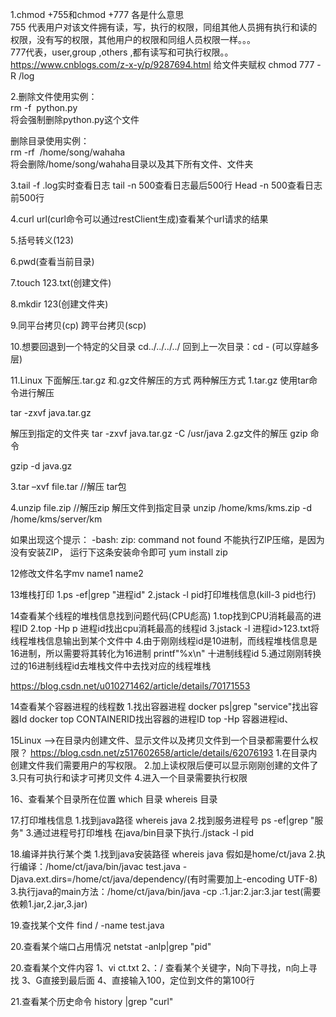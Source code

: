 1.chmod +755和chmod +777 各是什么意思<br>
755 代表用户对该文件拥有读，写，执行的权限，同组其他人员拥有执行和读的权限，没有写的权限，其他用户的权限和同组人员权限一样。。。<br>
777代表，user,group ,others ,都有读写和可执行权限。。<br>
https://www.cnblogs.com/z-x-y/p/9287694.html
给文件夹赋权
chmod 777 -R /log

2.删除文件使用实例： <br>
rm -f  python.py<br>
将会强制删除python.py这个文件 <br>

删除目录使用实例： <br>
rm -rf  /home/song/wahaha <br>
将会删除/home/song/wahaha目录以及其下所有文件、文件夹 <br>

3.tail -f .log实时查看日志
  tail -n 500查看日志最后500行
  Head -n 500查看日志前500行
  
4.curl url(curl命令可以通过restClient生成)查看某个url请求的结果

5.括号转义\(123\)

6.pwd(查看当前目录)

7.touch 123.txt(创建文件)

8.mkdir 123(创建文件夹)

9.同平台拷贝(cp)
  跨平台拷贝(scp)
  
10.想要回退到一个特定的父目录
cd../../../../
回到上一次目录：cd - (可以穿越多层)

11.Linux 下面解压.tar.gz 和.gz文件解压的方式
两种解压方式
1.tar.gz 使用tar命令进行解压

 tar -zxvf java.tar.gz

解压到指定的文件夹
    tar -zxvf java.tar.gz  -C /usr/java
2.gz文件的解压 gzip 命令

  gzip -d java.gz
  
3.tar –xvf file.tar //解压 tar包

4.unzip file.zip //解压zip
  解压文件到指定目录
  unzip /home/kms/kms.zip -d /home/kms/server/km

如果出现这个提示：
-bash: zip: command not found    不能执行ZIP压缩，是因为没有安装ZIP，
运行下这条安装命令即可  yum install zip

12修改文件名字mv name1 name2

13堆栈打印
1.ps -ef|grep "进程id"
2.jstack -l pid打印堆栈信息(kill-3 pid也行)

14查看某个线程的堆栈信息找到问题代码(CPU彪高)
1.top找到CPU消耗最高的进程ID
2.top -Hp p 进程id找出cpu消耗最高的线程id
3.jstack -l 进程id>123.txt将线程堆栈信息输出到某个文件中
4.由于刚刚线程id是10进制，而线程堆栈信息是16进制，所以需要将其转化为16进制
  printf"%x\n" 十进制线程id
5.通过刚刚转换过的16进制线程id去堆栈文件中去找对应的线程堆栈

https://blog.csdn.net/u010271462/article/details/70171553

14查看某个容器进程的线程数
1.找出容器进程
docker ps|grep "service"找出容器Id
docker top CONTAINERID找出容器的进程ID
top -Hp 容器进程id、

15Linux -->在目录内创建文件、显示文件以及拷贝文件到一个目录都需要什么权限？
https://blog.csdn.net/z517602658/article/details/62076193
1.在目录内创建文件我们需要用户的写权限。
2.加上读权限后便可以显示刚刚创建的文件了
3.只有可执行和读才可拷贝文件
4.进入一个目录需要执行权限

16、查看某个目录所在位置
 which 目录 whereis 目录
 
17.打印堆栈信息
1.找到java路径 whereis java
2.找到服务进程号 ps -ef|grep "服务"
3.通过进程号打印堆栈 在java/bin目录下执行./jstack -l pid

18.编译并执行某个类
   1.找到java安装路径 whereis java 假如是home/ct/java
   2.执行编译：/home/ct/java/bin/javac test.java -Djava.ext.dirs=/home/ct/java/dependency/(有时需要加上-encoding UTF-8)
   3.执行java的main方法：/home/ct/java/bin/java -cp .:1.jar:2.jar:3.jar test(需要依赖1.jar,2.jar,3.jar)
   
 19.查找某个文件
   find / -name test.java
    

20.查看某个端口占用情况
  netstat -anlp|grep "pid"
  
20.查看某个文件内容
   1、vi ct.txt
   2、：/ 查看某个关键字，N向下寻找，n向上寻找
   3、G直接到最后面
   4、直接输入100，定位到文件的第100行
   
21.查看某个历史命令
   history |grep "curl"

